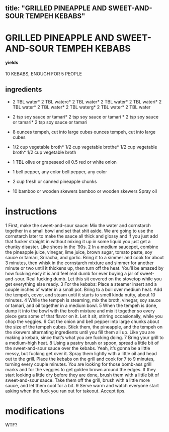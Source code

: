 

	
title: "GRILLED PINEAPPLE AND SWEET-AND-SOUR TEMPEH KEBABS"
---
# GRILLED PINEAPPLE AND SWEET-AND-SOUR TEMPEH KEBABS
#### yields
10 KEBABS, ENOUGH FOR 5 PEOPLE
## ingredients
* 2 TBL water* 2 TBL waterc* 2 TBL water* 2 TBL water* 2 TBL wateri* 2 TBL water* 2 TBL water* 2 TBL waterg* 2 TBL water* 2 TBL water
* 2 tsp soy sauce or tamari* 2 tsp soy sauce or tamari * 2 tsp soy sauce or tamari* 2 tsp soy sauce or tamari
			<ingredient>
* 8 ounces tempeh, cut into large cubes ounces tempeh, cut into large cubes

* 1/2 cup vegetable broth* 1/2 cup vegetable brothe* 1/2 cup vegetable broth* 1/2 cup vegetable broth
* 1 TBL olive or grapeseed oil
0.5 red or white onion
* 1 bell pepper, any color bell pepper, any color
* 2 cup fresh or canned pineapple chunks
* 10 bamboo or wooden skewers bamboo or wooden skewers
Spray oil

# instructions
1 First, make the sweet-and-sour sauce: Mix the water and cornstarch together in a small bowl and set that shit aside. We are going to use the cornstarch later to make the sauce all thick and glossy and if you just add that fucker straight in without mixing it up in some liquid you just get a chunky disaster. Like shoes in the ’90s.
2 In a medium saucepot, combine the pineapple juice, vinegar, lime juice, brown sugar, tomato paste, soy sauce or tamari, Sriracha, and garlic. Bring it to a simmer and cook for about 3 minutes, then whisk in the cornstarch mixture and simmer for another minute or two until it thickens up, then turn off the heat. You’ll be amazed by how fucking easy it is and feel real dumb for ever buying a jar of sweet-and-sour. Real fucking dumb. Let this sit covered on the stovetop while you get everything else ready.
3 For the kebabs: Place a steamer insert and a couple inches of water in a small pot. Bring to a boil over medium heat. Add the tempeh, cover, and steam until it starts to smell kinda nutty, about 10 minutes.
4 While the tempeh is steaming, mix the broth, vinegar, soy sauce or tamari, and oil together in a medium bowl.
5 When the tempeh is done, dump it into the bowl with the broth mixture and mix it together so every piece gets some of that flavor on it. Let it sit, stirring occasionally, while you chop the veggies.
6 Cut the onion and bell pepper into large chunks about the size of the tempeh cubes. Stick them, the pineapple, and the tempeh on the skewers alternating ingredients until you fill them all up. Like you are making a kebab, since that’s what you are fucking doing.
7 Bring your grill to a medium-high heat.
8 Using a pastry brush or spoon, spread a little bit of the sweet-and-sour sauce over the kebabs. Yeah, it’s gonna be a little messy, but fucking get over it. Spray them lightly with a little oil and head out to the grill. Place the kebabs on the grill and cook for 7 to 9 minutes, turning every couple minutes. You are looking for those bomb-ass grill marks and for the veggies to get golden brown around the edges. If they start looking a little dry before they are done, brush them with a little bit of sweet-and-sour sauce. Take them off the grill, brush with a little more sauce, and let them cool for a bit.
9 Serve warm and watch everyone start asking when the fuck you ran out for takeout. Accept tips.

# modifications

WTF?
	
	
